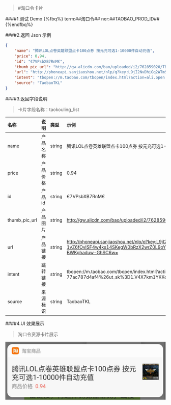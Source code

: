 >#淘口令卡片


####1.测试 Demo
{%fbq%}
term:##淘口令##
ner:##TAOBAO_PROD_ID##
{%endfbq%}

####2.返回 Json 示例
```json
{
    "name": "腾讯LOL点卷英雄联盟点卡100点券 按元充可选1-10000件自动充值",
    "price": 0.94,
    "id": "€7VPsbXB7RnM€",
    "thumb_pic_url": "http://gw.alicdn.com/bao/uploaded/i2/762859020/TB1xsNobUl7MKJjSZFDXXaOEpXa_!!0-item_pic.jpg_170x170.jpg",
    "url": "http://phoneapi.sanjiaoshou.net/nlp/q?key:L9jI2NvDhiGq2WTmSXS9AJoIqptTS9hcN3x-FOAsqBL9KioCDzDJZ6nMVFJmkCaf7McS-bGf8wxZyIOpn1hSZKjN73V30AgS5MX4GOEYbwAbdv9kCqyTvpJ9a4L1CIPKAixWj_YR2OYe1xrDEJ_8uTRUaItEtxlv3lhwJbiYGhRYK-xQKGUwm96jRuFtzZvX8aR9M9nRp4-1vZ6fOvISF4w4ks14SKegW0bRzX2wrZ0L9oY4JUXAQ9EogtDzDjO1o6JvujVbYKtXxIYeMLR5R3IHglMnq_uRuKljY1pgwipVIyKMRSRoJjPmVNwjv624Sd3yvfxU2arOG3GRm3-9d65OmMBm_x6X0qBn7O3zw9LgCxbViPG-LzFIsNOTvtrOgax2hqMdYk6oiCCYUbsA4IsAddPi2_iB1r1s08qrKcBXamOXL99e_qtfAXIK7VcVLCJRdi3iUqbXFMMzlB7kB2YPUyRubA0nMLfL0ov-BMfdMY4Ix299lQKeLN-BWKghaduw-GhSC6w=",
    "intent": "tbopen://m.taobao.com/tbopen/index.html?action=ali.open.nav&module=h5&h5Url=https%3A%2F%2Fa.m.taobao.com%2Fi557979174414.htm%3Fprice%3D0.94%26sourceType%3Ditem%26sourceType%3Ditem%26suid%3D29292176-a507-4b94-bf1d-77ac787d4af4%26ut_sk%3D1.V4X7km1YKKoDAFyql7duWltj_21646297_1534905933268.Copy.1%26un%3Df1f1ef13c7eb0848d327b29a79c3809c%26share_crt_v%3D1%26sp_tk%3D4oKsN1ZQc2JYQjdSbk3igqw%3D%26spm%3Da211b4.24671786%26visa%3D13a09278fde22a2e%26disablePopup%3Dtrue%26disableSJ%3D1&appkey=24671786&visa=13a09278fde22a2e",
    "source": "TaobaoTKL"
}
```

####3.返回字段说明

>卡片字段名称：taokouling_list

|名称|说明|类型|示例|
|:---|:---|:---|:---|
|name|产品名称|string|腾讯LOL点卷英雄联盟点卡100点券 按元充可选1-10000件自动充值|
|price|产品价格|string|0.94|
|id|产品id|string|€7VPsbXB7RnM€|
|thumb_pic_url|产品图片|string|http://gw.alicdn.com/bao/uploaded/i2/762859020/TB1xsNobUl7MKJjSZFDXXaOEpXa_!!0-item_pic.jpg_170x170.jpg|
|url|产品链接|string|http://phoneapi.sanjiaoshou.net/nlp/q?key:L9jI2NvDhiGq2WTmSXS9AJoIqptTS9hcN3x-FOAsqBL9KioCDzDJZ6nMVFJmkCaf7McS-bGf8wxZyIOpn1hSZKjN73V30AgS5MX4GOEYbwAbdv9kCqyTvpJ9a4L1CIPKAixWj_YR2OYe1xrDEJ_8uTRUaItEtxlv3lhwJbiYGhRYK-xQKGUwm96jRuFtzZvX8aR9M9nRp4-1vZ6fOvISF4w4ks14SKegW0bRzX2wrZ0L9oY4JUXAQ9EogtDzDjO1o6JvujVbYKtXxIYeMLR5R3IHglMnq_uRuKljY1pgwipVIyKMRSRoJjPmVNwjv624Sd3yvfxU2arOG3GRm3-9d65OmMBm_x6X0qBn7O3zw9LgCxbViPG-LzFIsNOTvtrOgax2hqMdYk6oiCCYUbsA4IsAddPi2_iB1r1s08qrKcBXamOXL99e_qtfAXIK7VcVLCJRdi3iUqbXFMMzlB7kB2YPUyRubA0nMLfL0ov-BMfdMY4Ix299lQKeLN-BWKghaduw-GhSC6w=|
|intent|跳转链接|string|tbopen://m.taobao.com/tbopen/index.html?action=ali.open.nav&module=h5&h5Url=https%3A%2F%2Fa.m.taobao.com%2Fi557979174414.htm%3Fprice%3D0.94%26sourceType%3Ditem%26sourceType%3Ditem%26suid%3D29292176-a507-4b94-bf1d-77ac787d4af4%26ut_sk%3D1.V4X7km1YKKoDAFyql7duWltj_21646297_1534905933268.Copy.1%26un%3Df1f1ef13c7eb0848d327b29a79c3809c%26share_crt_v%3D1%26sp_tk%3D4oKsN1ZQc2JYQjdSbk3igqw%3D%26spm%3Da211b4.24671786%26visa%3D13a09278fde22a2e%26disablePopup%3Dtrue%26disableSJ%3D1&appkey=24671786&visa=13a09278fde22a2e|
|source|来源标识|string|TaobaoTKL|

####4.UI 效果展示

>淘口令资源卡片展示

<div align="center">
<img src="/assets/chapter1/taobao_id.png" align="center" alt="电影资源卡片实例">
</div>





